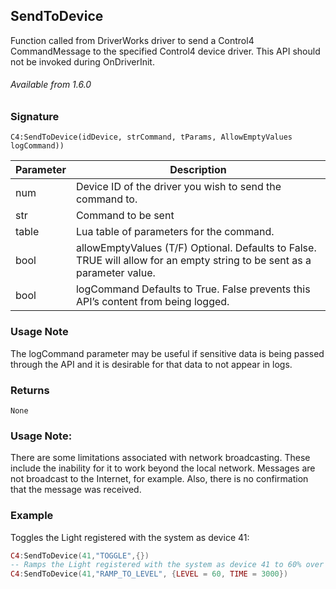 ## SendToDevice

Function called from DriverWorks driver to send a Control4 CommandMessage to the specified Control4 device driver. This API should not be invoked during OnDriverInit.

###### Available from 1.6.0


### Signature

`C4:SendToDevice(idDevice, strCommand, tParams, AllowEmptyValues logCommand))`


| Parameter | Description |
| --- | --- |
| num | Device ID of the driver you wish to send the command to. |
| str | Command to be sent |
| table | Lua table of parameters for the command. |
| bool | allowEmptyValues (T/F) Optional. Defaults to False. TRUE will allow for an empty string to be sent as a parameter value.  | 
| bool | logCommand Defaults to True.  False prevents this API’s content from being logged. |

### Usage Note
The logCommand parameter may be useful if sensitive data is being passed through the API and it is desirable for that data to not appear in logs.


### Returns

`None`


### Usage Note:
There are some limitations associated with network broadcasting. These include the inability for it to work beyond the local network. Messages are not broadcast to the Internet, for example. Also, there is no confirmation that the message was received.


### Example

Toggles the Light registered with the system as device 41:

```lua
C4:SendToDevice(41,"TOGGLE",{})
-- Ramps the Light registered with the system as device 41 to 60% over 3 seconds:
C4:SendToDevice(41,"RAMP_TO_LEVEL", {LEVEL = 60, TIME = 3000})
```